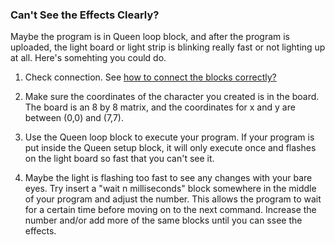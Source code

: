 

### Can't See the Effects Clearly? 

Maybe the program is in Queen loop block, and after the program is uploaded, the light board or light strip is blinking really fast or not lighting up at all. Here's somehting you could do.

1. Check connection. See [how to connect the blocks correctly? ](./code.3.md)

2. Make sure the coordinates of the character you created is in the board. The board is an 8 by 8 matrix, and the coordinates for x and y are between (0,0) and (7,7).
    
3. Use the Queen loop block to execute your program. If your program is put inside the Queen setup block, it will only execute once and flashes on the light board so fast that you can't see it. 

4. Maybe the light is flashing too fast to see any changes with your bare eyes. Try insert a "wait n milliseconds" block somewhere in the middle of your program and adjust the number. This allows the program to wait for a certain time before moving on to the next command. Increase the number and/or add more of the same blocks until you can ssee the effects.